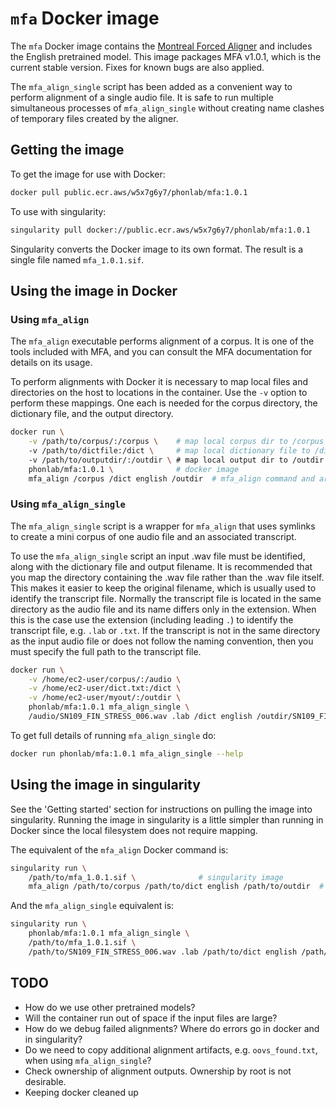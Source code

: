 # `mfa` Docker image

The `mfa` Docker image contains the [Montreal Forced Aligner](https://github.com/MontrealCorpusTools/Montreal-Forced-Aligner) and includes the English pretrained model. This image packages MFA v1.0.1, which is the current stable version. Fixes for known bugs are also applied.

The `mfa_align_single` script has been added as a convenient way to perform alignment of a single audio file. It is safe to run multiple simultaneous processes of `mfa_align_single` without creating name clashes of temporary files created by the aligner.

## Getting the image

To get the image for use with Docker:

```bash
docker pull public.ecr.aws/w5x7g6y7/phonlab/mfa:1.0.1
```

To use with singularity:

```bash
singularity pull docker://public.ecr.aws/w5x7g6y7/phonlab/mfa:1.0.1
```

Singularity converts the Docker image to its own format. The result is a single file named `mfa_1.0.1.sif`.

## Using the image in Docker

### Using `mfa_align`

The `mfa_align` executable performs alignment of a corpus. It is one of the tools included with MFA, and you can consult the MFA documentation for details on its usage.

To perform alignments with Docker it is necessary to map local files and directories on the host to locations in the container. Use the `-v` option to perform these mappings. One each is needed for the corpus directory, the dictionary file, and the output directory.

```bash
docker run \
    -v /path/to/corpus/:/corpus \    # map local corpus dir to /corpus in container
    -v /path/to/dictfile:/dict \     # map local dictionary file to /dict in container
    -v /path/to/outputdir/:/outdir \ # map local output dir to /outdir in container
    phonlab/mfa:1.0.1 \              # docker image
    mfa_align /corpus /dict english /outdir  # mfa_align command and args
```

### Using `mfa_align_single`

The `mfa_align_single` script is a wrapper for `mfa_align` that uses symlinks to create a mini corpus of one audio file and an associated transcript.

To use the `mfa_align_single` script an input .wav file must be identified, along with the dictionary file and output filename. It is recommended that you map the directory containing the .wav file rather than the .wav file itself. This makes it easier to keep the original filename, which is usually used to identify the transcript file. Normally the transcript file is located in the same directory as the audio file and its name differs only in the extension. When this is the case use the extension (including leading `.`) to identify the transcript file, e.g. `.lab` or `.txt`. If the transcript is not in the same directory as the input audio file or does not follow the naming convention, then you must specify the full path to the transcript file.

```bash
docker run \
    -v /home/ec2-user/corpus/:/audio \
    -v /home/ec2-user/dict.txt:/dict \
    -v /home/ec2-user/myout/:/outdir \
    phonlab/mfa:1.0.1 mfa_align_single \
    /audio/SN109_FIN_STRESS_006.wav .lab /dict english /outdir/SN109_FIN_STRESS_006.TextGrid
```

To get full details of running `mfa_align_single` do:

```bash
docker run phonlab/mfa:1.0.1 mfa_align_single --help
```

## Using the image in singularity

See the 'Getting started' section for instructions on pulling the image into singularity. Running the image in singularity is a little simpler than running in Docker since the local filesystem does not require mapping.

The equivalent of the `mfa_align` Docker command is:

```bash
singularity run \
    /path/to/mfa_1.0.1.sif \              # singularity image
    mfa_align /path/to/corpus /path/to/dict english /path/to/outdir  # mfa_align command and args
```

And the `mfa_align_single` equivalent is:

```bash
singularity run \
    phonlab/mfa:1.0.1 mfa_align_single \
    /path/to/mfa_1.0.1.sif \
    /path/to/SN109_FIN_STRESS_006.wav .lab /path/to/dict english /path/to/outdir/SN109_FIN_STRESS_006.TextGrid
```

## TODO

   - How do we use other pretrained models?
   - Will the container run out of space if the input files are large?
   - How do we debug failed alignments? Where do errors go in docker and in singularity?
   - Do we need to copy additional alignment artifacts, e.g. `oovs_found.txt`, when using `mfa_align_single`?
   - Check ownership of alignment outputs. Ownership by root is not desirable.
   - Keeping docker cleaned up
